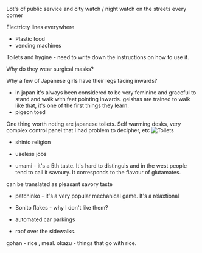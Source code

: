 ---
---

Lot's of public service and city watch / night watch on the streets every corner

Electricty lines everywhere

- Plastic food
- vending machines

Toilets and hygine - need to write down the instructions on how to use it.

Why do they wear surgical masks?

Why a few of Japanese girls have their legs facing inwards?

- in japan it's always been considered to be very feminine and graceful to stand and walk with feet pointing inwards. geishas are trained to walk like that, it's one of the first things they learn.
- pigeon toed

One thing worth noting are japanese toilets. Self warming desks, very complex control panel that I had problem to decipher, etc
![Toilets]()

- shinto religion

- useless jobs

- umami - it's a 5th taste. It's hard to distinguis and in the west people tend to call it savoury. It corresponds to the flavour of glutamates.

can be translated as pleasant savory taste
- patchinko - it's a very popular mechanical game. It's a relaxtional

- Bonito flakes - why I don't like them?

- automated car parkings

- roof over the sidewalks.

gohan - rice , meal.
okazu - things that go with rice.
